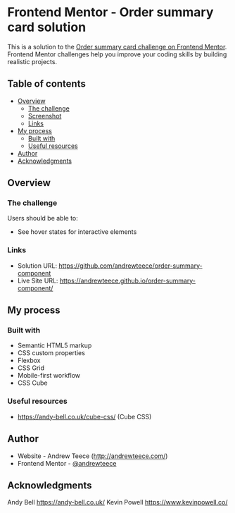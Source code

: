 # Frontend Mentor - Order summary card solution

This is a solution to the [Order summary card challenge on Frontend Mentor](https://www.frontendmentor.io/challenges/order-summary-component-QlPmajDUj). Frontend Mentor challenges help you improve your coding skills by building realistic projects. 

## Table of contents

- [Overview](#overview)
  - [The challenge](#the-challenge)
  - [Screenshot](#screenshot)
  - [Links](#links)
- [My process](#my-process)
  - [Built with](#built-with)
  - [Useful resources](#useful-resources)
- [Author](#author)
- [Acknowledgments](#acknowledgments)

## Overview

### The challenge

Users should be able to:

- See hover states for interactive elements
### Links

- Solution URL: https://github.com/andrewteece/order-summary-component
- Live Site URL: https://andrewteece.github.io/order-summary-component/
## My process

### Built with

- Semantic HTML5 markup
- CSS custom properties
- Flexbox
- CSS Grid
- Mobile-first workflow
- CSS Cube

### Useful resources

- https://andy-bell.co.uk/cube-css/  (Cube CSS)


## Author

- Website - Andrew Teece (http://andrewteece.com/)
- Frontend Mentor - [@andrewteece](https://www.frontendmentor.io/profile/andrewteece)
## Acknowledgments


Andy Bell https://andy-bell.co.uk/
Kevin Powell https://www.kevinpowell.co/
